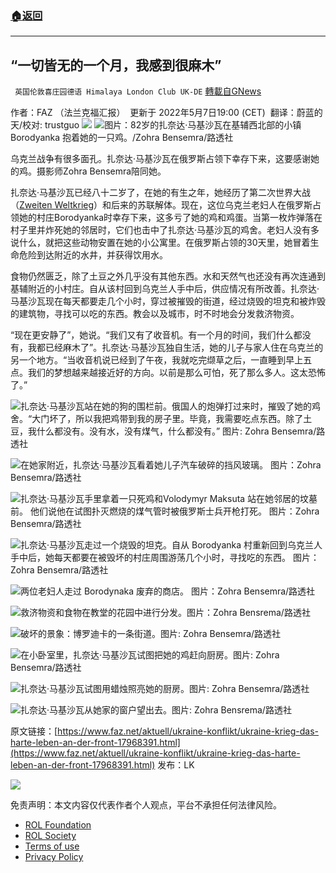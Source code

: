 ###  [:house:返回](README.md)
---


## “一切皆无的一个月，我感到很麻木”
` 英国伦敦喜庄园德语 Himalaya London Club UK-DE` [轉載自GNews](https://gnews.org/zh-hans/2489701/)

作者：FAZ （法兰克福汇报）  更新于 2022年5月7日19:00 (CET) 
翻译：蔚蓝的天/校对: trustguo
 ![](https://assets.gnews.org/wp-content/uploads/2022/05/pasted-image.tiff) 
![](https://assets.gnews.org/wp-content/uploads/2022/05/image1-7.jpg)图片：82岁的扎奈达·马基沙瓦在基辅西北部的小镇 Borodyanka 抱着她的一只鸡。/Zohra Bensemra/路透社

乌克兰战争有很多面孔。扎奈达·马基沙瓦在俄罗斯占领下幸存下来，这要感谢她的鸡。摄影师Zohra Bensemra陪同她。
 
扎奈达·马基沙瓦已经八十二岁了，在她的有生之年，她经历了第二次世界大战（[Zweiten Weltkrieg](https://www.faz.net/aktuell/politik/thema/zweiter-weltkrieg)）和后来的苏联解体。现在，这位乌克兰老妇人在俄罗斯占领她的村庄Borodyanka时幸存下来，这多亏了她的鸡和鸡蛋。当第一枚炸弹落在村子里并炸死她的邻居时，它们也击中了扎奈达·马基沙瓦的鸡舍。老妇人没有多说什么，就把这些动物安置在她的小公寓里。在俄罗斯占领的30天里，她冒着生命危险到达附近的水井，并获得饮用水。
 
食物仍然匮乏，除了土豆之外几乎没有其他东西。水和天然气也还没有再次连通到基辅附近的小村庄。自从该村回到乌克兰人手中后，供应情况有所改善。扎奈达·马基沙瓦现在每天都要走几个小时，穿过被摧毁的街道，经过烧毁的坦克和被炸毁的建筑物，寻找可以吃的东西。教会以及城市，时不时地会分发救济物资。
 
“现在更安静了”，她说。“我们又有了收音机。有一个月的时间，我们什么都没有，我都已经麻木了”。扎奈达·马基沙瓦独自生活，她的儿子与家人住在乌克兰的另一个地方。“当收音机说已经到了午夜，我就吃完缬草之后，一直睡到早上五点。我们的梦想越来越接近好的方向。以前是那么可怕，死了那么多人。这太恐怖了。”
 
![](https://assets.gnews.org/wp-content/uploads/2022/05/image2-1.jpg)扎奈达·马基沙瓦站在她的狗的围栏前。俄国人的炮弹打过来时，摧毁了她的鸡舍。“大门坏了，所以我把鸡带到我的房子里。毕竟，我需要吃点东西。除了土豆，我什么都没有。没有水，没有煤气，什么都没有。” 图片: Zohra Bensemra/路透社

![](https://assets.gnews.org/wp-content/uploads/2022/05/image3-1.jpg)在她家附近，扎奈达·马基沙瓦看着她儿子汽车破碎的挡风玻璃。 图片：Zohra Bensemra/路透社

![](https://assets.gnews.org/wp-content/uploads/2022/05/image4.jpg)扎奈达·马基沙瓦手里拿着一只死鸡和Volodymyr Maksuta 站在她邻居的坟墓前。 他们说他在试图扑灭燃烧的煤气管时被俄罗斯士兵开枪打死。 图片：Zohra Bensemra/路透社

![](https://assets.gnews.org/wp-content/uploads/2022/05/image5.jpg)扎奈达·马基沙瓦走过一个烧毁的坦克。自从 Borodyanka 村重新回到乌克兰人手中后，她每天都要在被毁坏的村庄周围游荡几个小时，寻找吃的东西。 图片：Zohra Bensemra/路透社
 
![](https://assets.gnews.org/wp-content/uploads/2022/05/image6.jpg)两位老妇人走过 Borodynaka 废弃的商店。 图片：Zohra Bensemra/路透社

![](https://assets.gnews.org/wp-content/uploads/2022/05/image7.jpg)救济物资和食物在教堂的花园中进行分发。图片：Zohra Bensrema/路透社

![](https://assets.gnews.org/wp-content/uploads/2022/05/image8.jpg)破坏的景象：博罗迪卡的一条街道。图片: Zohra Bensemra/路透社 
 
![](https://assets.gnews.org/wp-content/uploads/2022/05/image9.jpg)在小卧室里，扎奈达·马基沙瓦试图把她的鸡赶向厨房。图片: Zohra Bensemra/路透社

![](https://assets.gnews.org/wp-content/uploads/2022/05/image10.jpg)扎奈达·马基沙瓦试图用蜡烛照亮她的厨房。图片: Zohra Bensemra/路透社

![](https://assets.gnews.org/wp-content/uploads/2022/05/image11.jpg)扎奈达·马基沙瓦从她家的窗户望出去。图片: Zohra Bensrema/路透社

原文链接：[https://www.faz.net/aktuell/ukraine-konflikt/ukraine-krieg-das-harte-leben-an-der-front-17968391.html](https://www.faz.net/aktuell/ukraine-konflikt/ukraine-krieg-das-harte-leben-an-der-front-17968391.html)
发布：LK
 
![](https://assets.gnews.org/wp-content/uploads/2022/05/HHS_QRCode_up_220405.jpg)

免责声明：本文内容仅代表作者个人观点，平台不承担任何法律风险。
  
- [ROL Foundation](https://rolfoundation.org/)
- [ROL Society](https://rolsociety.org/)
- [Terms of use](https://gnews.org/terms-of-use-3/)
- [Privacy Policy](https://gnews.org/privacy-policy/)
